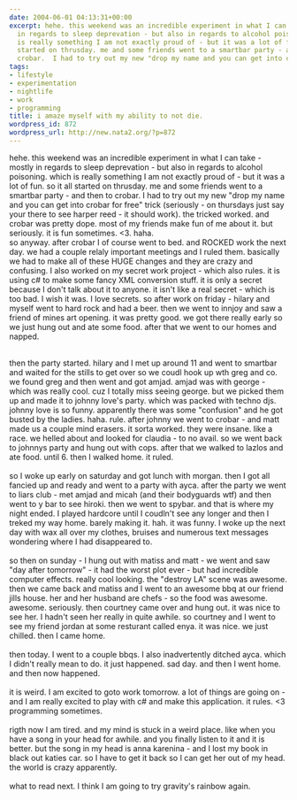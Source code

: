 ```yaml
---
date: 2004-06-01 04:13:31+00:00
excerpt: hehe. this weekend was an incredible experiment in what I can take - mostly
  in regards to sleep deprevation - but also in regards to alcohol poisoning. which
  is really something I am not exactly proud of - but it was a lot of fun. so it all
  started on thrusday. me and some friends went to a smartbar party - and then to
  crobar.  I had to try out my new "drop my name and you can get into crobar for...
tags:
- lifestyle
- experimentation
- nightlife
- work
- programming
title: i amaze myself with my ability to not die.
wordpress_id: 872
wordpress_url: http://new.nata2.org/?p=872
---
```


hehe. this weekend was an incredible experiment in what I can take - mostly in regards to sleep deprevation - but also in regards to alcohol poisoning. which is really something I am not exactly proud of - but it was a lot of fun. so it all started on thrusday. me and some friends went to a smartbar party - and then to crobar.  I had to try out my new "drop my name and you can get into crobar for free" trick (seriously - on thursdays just say your there to see harper reed - it should work). the tricked worked. and crobar was pretty dope. most of my friends make fun of me about it. but seriously. it is fun sometimes. <3. haha. <br/>so anyway. after crobar I of course went to bed. and ROCKED work the next day. we had a couple relaly important meetings and I ruled them. basically we had to make all of these HUGE changes and they are crazy and confusing. I also worked on my secret work project - which also rules. it is using c# to make some fancy XML conversion stuff. it is only a secret because I don't talk about it to anyone. it isn't like a real secret - which is too bad. I wish it was. I love secrets. so after work on friday - hilary and myself went to hard rock and had a beer. then we went to innjoy and saw a friend of mines art opening. it was pretty good. we got there really early so we just hung out and ate some food. after that we went to our homes and napped. 

<br/>then the party started. hilary and I met up around 11 and went to smartbar and waited for the stills to get over so we coudl hook up wth greg and co. we found greg and then went and got amjad. amjad was with george - which was really cool. cuz I totally miss seeing george. but we picked them up and made it to johnny love's party. which was packed with techno djs. johnny love is so funny. apparently there was some "confusion" and he got busted by the ladies. haha. rule. after johnny we went to crobar - and matt made us a couple mind erasers. it sorta worked. they were insane. like a race. we helled about and looked for claudia - to no avail. so we went back to johnnys party and hung out with cops. after that we walked to lazlos and ate food. until 6. then I walked home. it ruled. <br/><br/>so I woke up early on saturday and got lunch with morgan. then I got all fancied up and ready and went to a party with ayca. after the party we went to liars club - met amjad and micah (and their bodyguards wtf) and then went to y bar to see hiroki. then we went to spybar. and that is where my night ended. I played hardcore until I coudln't see any longer and then I treked my way home. barely making it. hah. it was funny. I woke up the next day with wax all over my clothes, bruises and numerous text messages wondering where I had disappeared to. <br/><br/>so then on sunday - I hung out with matiss and matt - we went and saw "day after tomorrow" - it had the worst plot ever - but had incredible computer effects. really cool looking. the "destroy LA" scene was awesome. then we came back and matiss and I went to an awesome bbq at our friend jills house. her and her husband are chefs - so the food was awesome. awesome. seriously. then courtney came over and hung out. it was nice to see her. I hadn't seen her really in quite awhile. so courtney and I went to see my friend jordan at some resturant called enya. it was nice. we just chilled. then I came home. <br/><br/>then today. I  went to a couple bbqs. I also inadvertently ditched ayca. which I didn't really mean to do. it just happened. sad day. and then I went home. and then now happened. <br/><br/>it is weird. I am excited to goto work tomorrow. a lot of things are going on - and I am really excited to play with c# and make this application. it rules. <3 programming sometimes. <br/><br/>rigth now I am tired. and my mind is stuck in a weird place. like when you have a song in your head for awhile. and you finally listen to it and it is better. but the song in my head is anna karenina - and I lost my book in black out katies car. so I have to get it back so I can get her out of my head. the world is crazy apparently. <br/><br/>what to read next. I think I am going to try gravity's rainbow again.